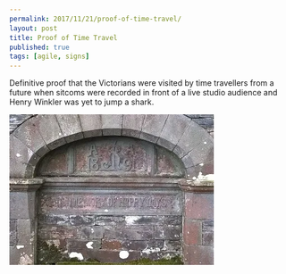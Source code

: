 ```yaml
---
permalink: 2017/11/21/proof-of-time-travel/
layout: post
title: Proof of Time Travel
published: true
tags: [agile, signs]
---
```


Definitive proof that the Victorians were visited by time travellers from a future when sitcoms were
recorded in front of a live studio audience and Henry Winkler was yet to jump a shark.

![sign](/img/posts/proof-of-time-travel/proof-of-time-travel.webp)
